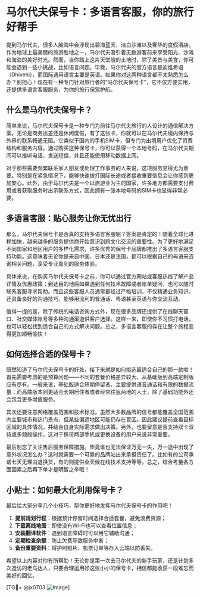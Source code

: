# 马尔代夫保号卡：多语言客服，你的旅行好帮手

提到马尔代夫，很多人脑海中会浮现出碧海蓝天、洁白沙滩以及奢华的度假酒店。作为地球上最美丽的旅游胜地之一，马尔代夫吸引着无数游客前来享受阳光、沙滩和海浪的美好时光。然而，当你踏上这片天堂般的土地时，除了美景与美食，你可能会遇到一些小挑战，比如语言问题。毕竟，马尔代夫的官方语言是迪维希语（Dhivehi），而国际通用语言主要是英语。如果你对这两种语言都不太熟悉怎么办？别担心！现在有一种专门针对旅行者的“马尔代夫保号卡”，它不仅方便实用，还提供多语言客服服务，为你的旅行保驾护航。

## 什么是马尔代夫保号卡？

简单来说，马尔代夫保号卡是一种专门为前往马尔代夫旅行的人设计的通信解决方案。无论是商务出差还是休闲度假，有了这张卡，你就可以在马尔代夫境内保持与外界的联系畅通无阻。它类似于国内的手机SIM卡，但专门为出境用户优化了资费结构和服务内容。通过购买这种保号卡，你可以获得一个本地号码，在马尔代夫期间可以接听电话、发送短信，并且还能使用移动数据上网。

对于那些需要频繁联系家人朋友或处理工作事务的人来说，这项服务显得尤为重要。特别是在紧急情况下，能够快速拨打国际长途或者接收重要信息会让你感到更加安心。此外，由于马尔代夫是一个以旅游业为主的国家，许多地方都需要支付费用或者获取服务时出示联系方式，因此拥有一张本地号码的SIM卡也显得非常必要。

## 多语言客服：贴心服务让你无忧出行

那么，马尔代夫保号卡是否真的支持多语言客服呢？答案是肯定的！随着全球化进程加快，越来越多的服务提供商开始意识到跨文化交流的重要性。为了更好地满足不同国家和地区用户的多样化需求，许多优秀的保号卡品牌都推出了多语言客服支持功能。这意味着无论你是来自中国、日本还是法国，都可以根据自己的母语来咨询相关问题，享受专业周到的服务体验。

具体来说，在购买马尔代夫保号卡之前，你可以通过官方网站或客服热线了解产品详情及优惠政策；到达目的地后如果遇到任何技术故障或者账单疑问，也可以随时联系客服寻求帮助。而且这些客服人员通常都经过严格培训，不仅精通业务知识，还具备良好的沟通技巧，能够用流利的普通话、粤语甚至英语与你交流互动。

值得一提的是，除了传统的电话咨询方式外，现在很多品牌还提供了在线聊天窗口、社交媒体账号等多种沟通渠道供客户选择。这样一来，即使你不习惯打电话，也可以轻松找到适合自己的方式解决问题。总之，多语言客服的存在让整个旅程变得更加顺畅愉快！

## 如何选择合适的保号卡？

既然知道了马尔代夫保号卡的好处，接下来就是如何挑选最适合自己的那一款啦！首先需要考虑的是预算问题——不同的套餐价格差异较大，从基础版到高端定制版应有尽有。一般来说，基础版适合短期停留者，主要提供语音通话和有限的数据流量；而高端版本则更适合长期居住者或者经常往返两地的人士，除了基础功能外还会包含更多增值服务。

其次还要注意网络覆盖范围和技术标准。虽然大多数品牌的信号都能覆盖全国范围内主要城市和热门景点，但某些偏远地区可能仍存在盲区。因此建议提前查看目标区域的具体情况，并结合自身实际需求做出决策。另外，也要留意是否支持双卡双待或多频段操作，这对于携带两部手机或更换设备的用户来说非常重要。

最后别忘了关注售后服务保障措施。毕竟谁也无法保证万无一失，万一途中出现了意外状况怎么办？这时就需要一个可靠的品牌站出来承担责任了。比如有的公司承诺七天无理由退换货，有的则提供全天候在线技术支持等等。总之，综合考量各方面因素之后再下单才是明智之举哦！

## 小贴士：如何最大化利用保号卡？

最后给大家分享几个小技巧，帮你更好地发挥马尔代夫保号卡的作用吧！

1. **提前规划行程**：根据预计停留时间选择合适套餐，避免浪费资源；
2. **下载离线地图**：即使没有Wi-Fi也可以查看位置信息；
3. **安装翻译软件**：遇到语言障碍时可以用它辅助沟通；
4. **定期检查余额**：防止欠费导致服务中断；
5. **备份重要资料**：将护照照片、机票订单等存入云端以防丢失。

希望以上内容对你有所帮助！无论你是第一次去马尔代夫的新手玩家，还是计划多次造访的老鸟达人，只要合理运用好这张小小的保号卡，相信都能收获一段难忘而美好的回忆。

[TG💪+ @jx0703 ![Image](https://github.com/user-attachments/assets/dbca1d08-cadb-493c-b0ec-ad6f7a83f270)]